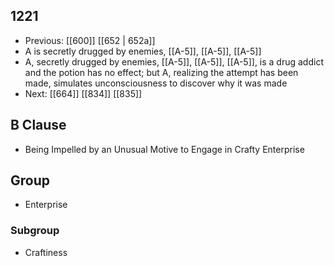 ## 1221
- Previous: [[600]] [[652 | 652a]] 
- A is secretly drugged by enemies, [[A-5]], [[A-5]], [[A-5]]
- A, secretly drugged by enemies, [[A-5]], [[A-5]], [[A-5]], is a drug addict and the potion has no effect; but A, realizing the attempt has been made, simulates unconsciousness to discover why it was made
- Next: [[664]] [[834]] [[835]] 

## B Clause
- Being Impelled by an Unusual Motive to Engage in Crafty Enterprise

## Group
- Enterprise

### Subgroup
- Craftiness


